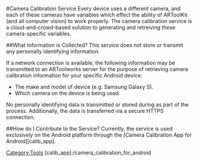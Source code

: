 #Camera Calibration Service
Every device uses a different camera, and each of these cameras have variables which effect the ability of ARToolKit (and all computer vision) to work properly. The camera calibration service is a cloud-and-crowd-based solution to generating and retreiving these camera-specific variables. 

##What Information is Collected?
This service does not store or transmit any personally identifying
information.

If a network connection is available, the following information may be
transmitted to an ARToolworks server for the purpose of retrieving
camera calibration information for your specific Android device:

-   The make and model of device (e.g. Samsung Galaxy S).
-   Which camera on the device is being used.

No personally identifying data is transmitted or stored during as part
of the process. Additionally, the data is transferred via a secure HTTPS
connection.

##How do I Contribute to the Service?
Currently, the service is used exclusively on the Android platform through the [Camera Calibration App for Android][calib_app]. 

[Category:Tools](/Category:Tools "wikilink")
[calib_app]:/camera_calibration_for_android